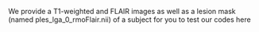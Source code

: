 We provide a T1-weighted and FLAIR images as well as a lesion mask (named ples_lga_0_rmoFlair.nii) of a subject for you to test our codes here
